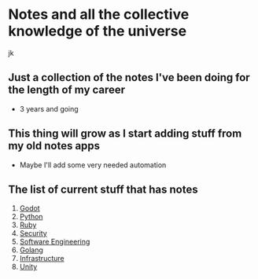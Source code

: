 # Notes and all the collective knowledge of the universe

jk

## Just a collection of the notes I've been doing for the length of my career

+ 3 years and going

## This thing will grow as I start adding stuff from my old notes apps

+ Maybe I'll add some very needed automation

## The list of current stuff that has notes

1. [Godot](GDIndex.md)
2. [Python](Pyndex.md)
3. [Ruby](./Ruby/Index.md)
4. [Security](./Security/Index.md)
5. [Software Engineering](SWEIndex.md)
6. [Golang](GoIndex.md)
7. [Infrastructure](InfraSisAdminIndex.md)
8. [Unity](./UnityGameDevGeneral/UnitIndex)
